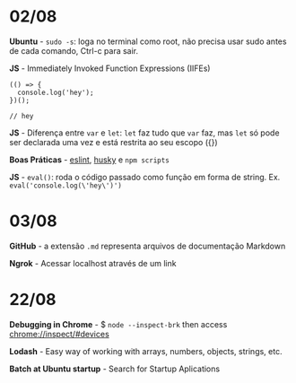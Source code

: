# 02/08

**Ubuntu** - `sudo -s`: loga no terminal como root, não precisa usar sudo antes de cada comando, Ctrl-c para sair.

**JS** - Immediately Invoked Function Expressions (IIFEs)
```
(() => {
  console.log('hey');
})();

// hey
```

**JS** - Diferença entre `var` e `let`: `let` faz tudo que `var` faz, mas `let` só pode ser declarada uma vez e está restrita ao seu escopo ({})

**Boas Práticas** - [eslint](https://eslint.org/), [husky](https://github.com/typicode/husky) e `npm scripts`

**JS** - `eval()`: roda o código passado como função em forma de string. Ex. `eval('console.log(\'hey\')')`

# 03/08

**GitHub** - a extensão `.md` representa arquivos de documentação Markdown

**Ngrok** - Acessar localhost através de um link

# 22/08

**Debugging in Chrome** - $ `node --inspect-brk` then access [chrome://inspect/#devices](chrome://inspect/#devices)

**Lodash** - Easy way of working with arrays, numbers, objects, strings, etc.

**Batch at Ubuntu startup** - Search for Startup Aplications
